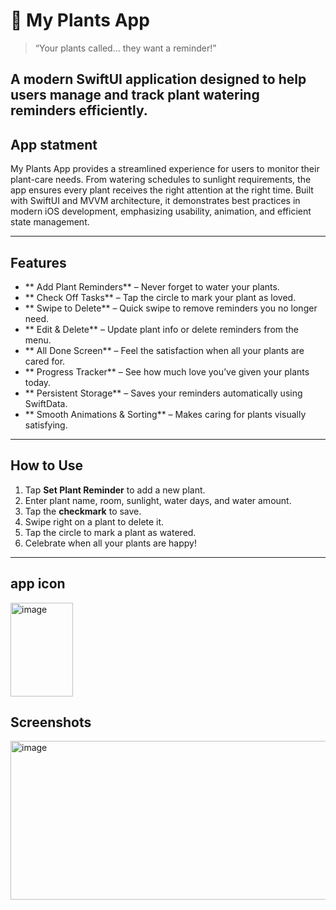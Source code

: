 

# 🌱 My Plants App

> “Your plants called… they want a reminder!”
> 
A modern SwiftUI application designed to help users manage and track plant watering reminders efficiently.
---
## App statment
My Plants App provides a streamlined experience for users to monitor their plant-care needs. From watering schedules to sunlight requirements, the app ensures every plant receives the right attention at the right time. Built with SwiftUI and MVVM architecture, it demonstrates best practices in modern iOS development, emphasizing usability, animation, and efficient state management.

---
##  Features

* ** Add Plant Reminders** – Never forget to water your plants.
* ** Check Off Tasks** – Tap the circle to mark your plant as loved.
* ** Swipe to Delete** – Quick swipe to remove reminders you no longer need.
* ** Edit & Delete** – Update plant info or delete reminders from the menu.
* ** All Done Screen** – Feel the satisfaction when all your plants are cared for.
* ** Progress Tracker** – See how much love you’ve given your plants today.
* ** Persistent Storage** – Saves your reminders automatically using SwiftData.
* ** Smooth Animations & Sorting** – Makes caring for plants visually satisfying.

---

##  How to Use

1. Tap **Set Plant Reminder** to add a new plant.
2. Enter plant name, room, sunlight, water days, and water amount.
3. Tap the **checkmark** to save.
4. Swipe right on a plant to delete it.
5. Tap the circle to mark a plant as watered.
6. Celebrate  when all your plants are happy!

--- 
## app icon


<img width="100" height="150" alt="image" src="https://github.com/user-attachments/assets/0032ee8f-3389-41d6-83d7-94969b1f31b1" />


## Screenshots 
<img width="934" height="254" alt="image" src="https://github.com/user-attachments/assets/e030ad98-6a8b-4a6a-a0c8-816bde6a2504" />


